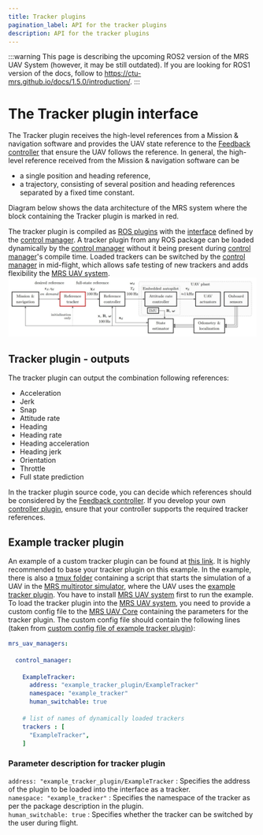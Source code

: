 ```yaml
---
title: Tracker plugins
pagination_label: API for the tracker plugins
description: API for the tracker plugins
---
```


:::warning
This page is describing the upcoming ROS2 version of the MRS UAV System (however, it may be still outdated). If you are looking for ROS1 version of the docs, follow to https://ctu-mrs.github.io/docs/1.5.0/introduction/.
:::

# The Tracker plugin interface


The Tracker plugin receives the high-level references from a Mission \& navigation software and provides the UAV state reference to the [Feedback controller](../../50-features/10-controllers/index.md) that ensure the UAV follows the reference.
In general, the high-level reference received from the Mission \& navigation software can be

* a single position and heading reference,
* a trajectory, consisting of several position and heading references separated by a fixed time constant.
 
Diagram below shows the data architecture of the MRS system where the block containing the Tracker plugin is marked in red.

The tracker plugin is compiled as [ROS plugins](http://wiki.ros.org/pluginlib) with the [interface](https://github.com/ctu-mrs/mrs_uav_managers/blob/master/include/mrs_uav_managers/tracker.h) defined by the [control manager](https://github.com/ctu-mrs/mrs_uav_managers).
A tracker plugin from any ROS package can be loaded dynamically by the [control manager](https://github.com/ctu-mrs/mrs_uav_managers) without it being present during [control manager](https://github.com/ctu-mrs/mrs_uav_managers)'s compile time.
Loaded trackers can be switched by the [control manager](https://github.com/ctu-mrs/mrs_uav_managers) in mid-flight, which allows safe testing of new trackers and adds flexibility the [MRS UAV system](https://github.com/ctu-mrs/mrs_uav_system).
![](./fig/diagram_of_system_architecture.jpg)

## Tracker plugin - outputs 
The tracker plugin can output the combination following references:

  * Acceleration 
  * Jerk 
  * Snap 
  * Attitude rate
  * Heading 
  * Heading rate
  * Heading acceleration
  * Heading jerk
  * Orientation 
  * Throttle 
  * Full state prediction 
  
In the tracker plugin source code, you can decide which references should be considered by the [Feedback controller](../../50-features/10-controllers/index.md). If you develop your own [controller plugin](../02-controllers/02-controllers.md), ensure that your controller supports the required tracker references.

## Example tracker plugin 

An example of a custom tracker plugin can be found at [this link](https://github.com/ctu-mrs/mrs_core_examples/tree/master/cpp/tracker_plugin).
It is highly recommended to base your tracker plugin on this example.
In the example, there is also a [tmux folder](https://github.com/ctu-mrs/mrs_core_examples/tree/master/cpp/tracker_plugin/tmux) containing a script that starts the simulation of a UAV in the [MRS multirotor simulator](https://github.com/ctu-mrs/mrs_multirotor_simulator), where the UAV uses the [example tracker plugin](https://github.com/ctu-mrs/mrs_core_examples/tree/master/cpp/tracker_plugin).
You have to install [MRS UAV system](https://github.com/ctu-mrs/mrs_uav_system) first to run the example.
To load the tracker plugin into the [MRS UAV system](https://github.com/ctu-mrs/mrs_uav_system), you need to provide a custom config file to the [MRS UAV Core](https://github.com/ctu-mrs/mrs_uav_core) containing the parameters for the tracker plugin.
The custom config file should contain the following lines (taken from [custom config file of example tracker plugin](https://github.com/ctu-mrs/mrs_core_examples/blob/master/cpp/tracker_plugin/tmux/config/custom_config.yaml)):
```yaml 
mrs_uav_managers:

  control_manager:

    ExampleTracker:
      address: "example_tracker_plugin/ExampleTracker"
      namespace: "example_tracker"
      human_switchable: true

    # list of names of dynamically loaded trackers
    trackers : [
      "ExampleTracker",
    ]
```

### Parameter description for tracker plugin

```address: "example_tracker_plugin/ExampleTracker``` : Specifies the address of the plugin to be loaded into the interface as a tracker.  
```namespace: "example_tracker"``` : Specifies the namespace of the tracker as per the package description in the plugin.  
```human_switchable: true``` : Specifies whether the tracker can be switched by the user during flight.  

